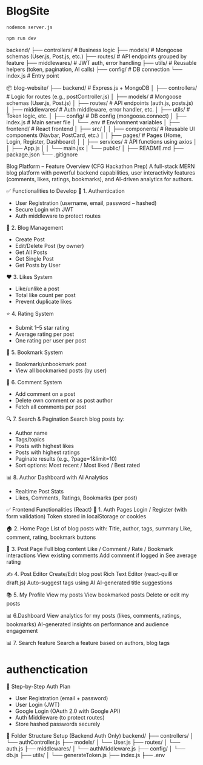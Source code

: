 # BlogSite

```bash
nodemon server.js
```

```bash
npm run dev
```
backend/
├── controllers/       # Business logic
├── models/            # Mongoose schemas (User.js, Post.js, etc.)
├── routes/            # API endpoints grouped by feature
├── middlewares/       # JWT auth, error handling
├── utils/             # Reusable helpers (token, pagination, AI calls)
├── config/            # DB connection
└── index.js           # Entry point


📦 blog-website/
├── backend/                # Express.js + MongoDB
│   ├── controllers/        # Logic for routes (e.g., postController.js)
│   ├── models/             # Mongoose schemas (User.js, Post.js)
│   ├── routes/             # API endpoints (auth.js, posts.js)
│   ├── middlewares/        # Auth middleware, error handler, etc.
│   ├── utils/              # Token logic, etc.
│   ├── config/             # DB config (mongoose.connect)
│   ├── index.js            # Main server file
│   └── .env                # Environment variables
│
├── frontend/               # React frontend
│   ├── src/
│   │   ├── components/     # Reusable UI components (Navbar, PostCard, etc.)
│   │   ├── pages/          # Pages (Home, Login, Register, Dashboard)
│   │   ├── services/       # API functions using axios
│   │   ├── App.js
│   │   └── main.jsx
│   └── public/
│
├── README.md
├── package.json
└── .gitignore


Blog Platform – Feature Overview (CFG Hackathon Prep)
A full-stack MERN blog platform with powerful backend capabilities, user interactivity features (comments, likes, ratings, bookmarks), and AI-driven analytics for authors.

✅ Functionalities to Develop
🔐 1. Authentication
- User Registration (username, email, password – hashed)
- Secure Login with JWT
- Auth middleware to protect routes

📝 2. Blog Management
- Create Post
- Edit/Delete Post (by owner)
- Get All Posts
- Get Single Post
- Get Posts by User

❤️ 3. Likes System
- Like/unlike a post
- Total like count per post
- Prevent duplicate likes

⭐ 4. Rating System
- Submit 1–5 star rating
- Average rating per post
- One rating per user per post

🔖 5. Bookmark System
- Bookmark/unbookmark post
- View all bookmarked posts (by user)

💬 6. Comment System
- Add comment on a post
- Delete own comment or as post author
- Fetch all comments per post

🔍 7. Search & Pagination
Search blog posts by:
- Author name
- Tags/topics
- Posts with highest likes
- Posts with highest ratings
- Paginate results (e.g., ?page=1&limit=10)
- Sort options: Most recent / Most liked / Best rated

📊 8. Author Dashboard with AI Analytics
- Realtime Post Stats
- Likes, Comments, Ratings, Bookmarks (per post)


✅ Frontend Functionalities (React)
👤 1. Auth Pages
Login / Register (with form validation)
Token stored in localStorage or cookies

🏠 2. Home Page
List of blog posts with:
Title, author, tags, summary
Like, comment, rating, bookmark buttons

📄 3. Post Page
Full blog content
Like / Comment / Rate / Bookmark interactions
View existing comments
Add comment if logged in
See average rating

✍️ 4. Post Editor
Create/Edit blog post
Rich Text Editor (react-quill or draft.js)
Auto-suggest tags using AI
AI-generated title suggestions

📚 5. My Profile
View my posts
View bookmarked posts
Delete or edit my posts

📊 6.Dashboard
View analytics for my posts (likes, comments, ratings, bookmarks)
AI-generated insights on performance and audience engagement

📊 7. Search feature
Search a feature based on authors, blog tags


# authenctication
🧱 Step-by-Step Auth Plan
- User Registration (email + password)
- User Login (JWT)
- Google Login (OAuth 2.0 with Google API)
- Auth Middleware (to protect routes)
- Store hashed passwords securely

📁 Folder Structure Setup (Backend Auth Only)
backend/
├── controllers/
│   └── authController.js
├── models/
│   └── User.js
├── routes/
│   └── auth.js
├── middlewares/
│   └── authMiddleware.js
├── config/
│   └── db.js
├── utils/
│   └── generateToken.js
├── index.js
├── .env
